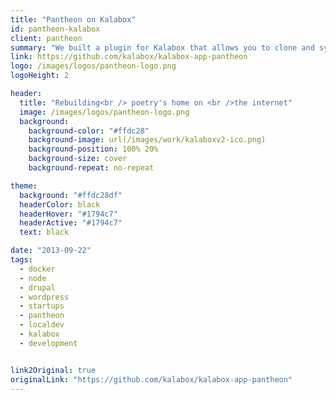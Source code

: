 ```yaml
---
title: "Pantheon on Kalabox"
id: pantheon-kalabox
client: pantheon
summary: "We built a plugin for Kalabox that allows you to clone and sync your Pantheon site to your local."
link: https://github.com/kalabox/kalabox-app-pantheon
logo: /images/logos/pantheon-logo.png
logoHeight: 2

header:
  title: "Rebuilding<br /> poetry's home on <br />the internet"
  image: /images/logos/pantheon-logo.png
  background:
    background-color: "#ffdc28"
    background-image: url(/images/work/kalaboxv2-ico.png)
    background-position: 100% 20%
    background-size: cover
    background-repeat: no-repeat

theme:
  background: "#ffdc28df"
  headerColor: black
  headerHover: "#1794c7"
  headerActive: "#1794c7"
  text: black

date: "2013-09-22"
tags:
  - docker
  - node
  - drupal
  - wordpress
  - startups
  - pantheon
  - localdev
  - kalabox
  - development


link2Original: true
originalLink: "https://github.com/kalabox/kalabox-app-pantheon"
---
```

